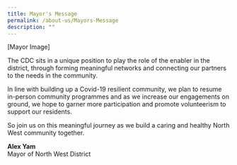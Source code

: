 ```yaml
---
title: Mayor's Message
permalink: /about-us/Mayors-Message
description: ""
---
```

[Mayor Image]

The CDC sits in a unique position to play the role of the enabler in the district, through forming meaningful networks and connecting our partners to the needs in the community.

In line with building up a Covid-19 resilient community, we plan to resume in-person community programmes and as we increase our engagements on ground, we hope to garner more participation and promote volunteerism to support our residents.

So join us on this meaningful journey as we build a caring and healthy North West community together.

**Alex Yam**<br>
Mayor of North West District
